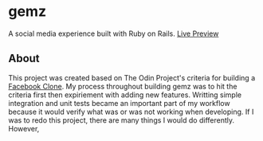 # gemz

A social media experience built with Ruby on Rails. [Live Preview](https://gemz.onrender.com)

## About

This project was created based on The Odin Project's criteria for building a [Facebook Clone](https://www.theodinproject.com/lessons/ruby-on-rails-rails-final-project). My process throughout building gemz was to hit the criteria first then expiriement with adding new features. Writting simple integration and unit tests became an important part of my workflow because it would verify what was or was not working when developing. If I was to redo this project, there are many things I would do differently. However,
